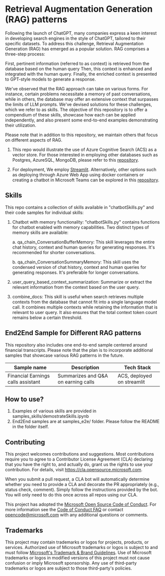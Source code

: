 # Retrieval Augmentation Generation (RAG) patterns

Following the launch of ChatGPT, many companies express a keen interest in developing search engines in the style of ChatGPT, tailored to their specific datasets. To address this challenge, Retrieval Augmentation Generation (RAG) has emerged as a popular solution. RAG comprises a three-step process: 

First, pertinent information (referred to as context) is retrieved from the database based on the human query
Then, this context is enhanced and integrated with the human query.
Finally, the enriched context is presented to GPT-style models to generate a response.

We've observed that the RAG approach can take on various forms. For instance, certain problems necessitate a memory of past conversations, while in others, the database may offer an extensive context that surpasses the limits of LLM prompts. We've devised solutions for these challenges, which we refer to as skills. The objective of this repository is to offer a compendium of these skills, showcase how each can be applied independently, and also present some end-to-end examples demonstrating their utilization.

Please note that in addition to this repository, we maintain others that focus on different aspects of RAG.

1. This repo would illustrate the use of Azure Cognitive Search (ACS) as a vector store. For those interested in employing other databases such as Postgres, AzureSQL, MongoDB, please refer to this [repository](https://github.com/microsoft/AzureDataRetrievalAugmentedGenerationSamples).

2. For deployment, We employ [Streamlit](https://streamlit.io/). Alternatively, other options such as deploying through Azure Web App using docker containers or creating a chatbot in Microsoft Teams can be explored in this [repository](https://github.com/microsoft/QnABot-for-FabricDocs.git).

## Skills

This repo contains a collection of skills available in "chatbotSkills.py" and their code samples for individual skills: 

1. Chatbot with memory functionality: "chatbotSkills.py" contains functions for chatbot enabled with memory capabilities. Two distinct types of memory skills are available:

    a. qa_chain_ConversationBufferMemory: This skill leverages the entire chat history, context and human queries for generating responses. It's recommended for shorter conversations.

    b. qa_chain_ConversationSummaryMemory: This skill uses the condensed version of chat history, context and human queries for generating responses. It's preferable for longer conversations.

2. user_query_based_context_summarization: Summarize or extract the relevant information from the context based on the user query. 

3. combine_docs: This skill is useful when search retrieves multiple contexts from the database that cannot fit into a single language model call. It combines multiple contexts while retaining the information that is relevant to user query. It also ensures that the total context token count remains below a certain threshold. 

## End2End Sample for Different RAG patterns

This repository also includes one end-to-end sample centered around financial transcripts. Please note that the plan is to incorporate additional samples that showcase various RAG patterns in the future.


| Sample name                       | Description                         | Tech Stack                                                       |
| --------------------------------- | ----------------------------------- | ---------------------------------------------------------------- |
| Financial Earnings calls assistant | Summarizes and Q&A on earning calls | ACS, deployed on streamlit        |


## How to use?

1. Examples of various skills are provided in samples_skills/demostrateSkills.ipynb
2. End2End samples are at samples_e2e/ folder. Please follow the README in the folder itself.

## Contributing

This project welcomes contributions and suggestions.  Most contributions require you to agree to a
Contributor License Agreement (CLA) declaring that you have the right to, and actually do, grant us
the rights to use your contribution. For details, visit https://cla.opensource.microsoft.com.

When you submit a pull request, a CLA bot will automatically determine whether you need to provide
a CLA and decorate the PR appropriately (e.g., status check, comment). Simply follow the instructions
provided by the bot. You will only need to do this once across all repos using our CLA.

This project has adopted the [Microsoft Open Source Code of Conduct](https://opensource.microsoft.com/codeofconduct/).
For more information see the [Code of Conduct FAQ](https://opensource.microsoft.com/codeofconduct/faq/) or
contact [opencode@microsoft.com](mailto:opencode@microsoft.com) with any additional questions or comments.

## Trademarks

This project may contain trademarks or logos for projects, products, or services. Authorized use of Microsoft 
trademarks or logos is subject to and must follow 
[Microsoft's Trademark & Brand Guidelines](https://www.microsoft.com/en-us/legal/intellectualproperty/trademarks/usage/general).
Use of Microsoft trademarks or logos in modified versions of this project must not cause confusion or imply Microsoft sponsorship.
Any use of third-party trademarks or logos are subject to those third-party's policies.






